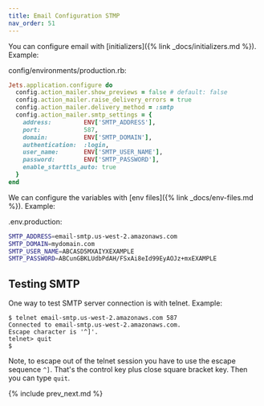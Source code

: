 ```yaml
---
title: Email Configuration STMP
nav_order: 51
---
```


You can configure email with [initializers]({% link _docs/initializers.md %}).  Example:

config/environments/production.rb:

```ruby
Jets.application.configure do
  config.action_mailer.show_previews = false # default: false
  config.action_mailer.raise_delivery_errors = true
  config.action_mailer.delivery_method = :smtp
  config.action_mailer.smtp_settings = {
    address:         ENV['SMTP_ADDRESS'],
    port:            587,
    domain:          ENV['SMTP_DOMAIN'],
    authentication:  :login,
    user_name:       ENV['SMTP_USER_NAME'],
    password:        ENV['SMTP_PASSWORD'],
    enable_starttls_auto: true
  }
end
```

We can configure the variables with [env files]({% link _docs/env-files.md %}).  Example:

.env.production:

```sh
SMTP_ADDRESS=email-smtp.us-west-2.amazonaws.com
SMTP_DOMAIN=mydomain.com
SMTP_USER_NAME=ABCASD5MXAIYXEXAMPLE
SMTP_PASSWORD=ABCunGBKLUdbPdAH/FSxAi8eId99EyAOJz+mxEXAMPLE
```

## Testing SMTP

One way to test SMTP server connection is with telnet. Example:

    $ telnet email-smtp.us-west-2.amazonaws.com 587
    Connected to email-smtp.us-west-2.amazonaws.com.
    Escape character is '^]'.
    telnet> quit
    $

Note, to escape out of the telnet session you have to use the escape sequence `^]`.  That's the control key plus close square bracket key.  Then you can type `quit`.

{% include prev_next.md %}